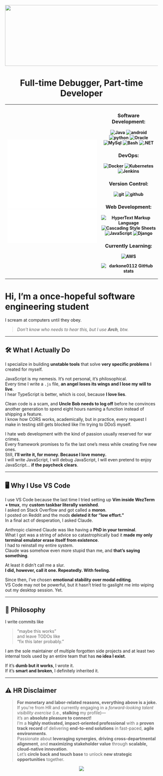 <img src="https://www.hiveworkshop.com/data/ratory-images/172/172101-706481585911afc93591cb79b4d2f41e.gif" align="center" width="1200px" height="200px" />

<div align = "center">

# Full-time Debugger, Part-time Developer

    
</div>
    
<table align=center>
<tr>
<th align="center">
    
![Metrics](/metrics.base.svg)
![Metricss](/metrics.plugin.languages.indepth.svg)

    
</th>

<th align="center">
    
### Software Development:
![Java](https://img.shields.io/badge/-Java-e76f00?style=flat-square&logo=coffeescript&logoColor=white&labelColor=1e1e1e)
![android](https://img.shields.io/badge/-AndroidStudio-3DDC84?style=flat-square&logo=android&logoColor=3DDC84&labelColor=1e1e1e)
![python](https://img.shields.io/badge/-Python-ecec09?style=flat-square&logo=python&logoColor=3776AB&labelColor=1e1e1e)
![Oracle](https://img.shields.io/badge/-Oracle%20SQL-F80000?style=flat-square&logo=oracle&logoColor=F80000&labelColor=1e1e1e)
![MySql](https://img.shields.io/badge/-MySql%20-4479A1?style=flat-square&logo=mysql&logoColor=4479A1&labelColor=1e1e1e)
![Bash](https://img.shields.io/badge/-Bash%20-4EAA25?style=flat-square&logo=gnubash&logoColor=4EAA25&labelColor=1e1e1e)
![.NET](https://img.shields.io/badge/-.NET%20-512BD4?style=flat-square&logo=.net&logoColor=512BD4&labelColor=1e1e1e)

### DevOps:
![Docker](https://img.shields.io/badge/-Docker-2496ED?style=flat-square&logo=docker&logoColor=2496ED&labelColor=1e1e1e)
![Kubernetes](https://img.shields.io/badge/-Kubernetes-326CE5?style=flat-square&logo=kubernetes&logoColor=326CE5&labelColor=1e1e1e)
![Jenkins](https://img.shields.io/badge/-Jenkins-D24939?style=flat-square&logo=jenkins&logoColor=D24939&labelColor=1e1e1e)

### Version Control:
![git](https://img.shields.io/badge/-Git-F05032?style=flat-square&logo=git&logoColor=F05032&labelColor=1e1e1e)
![github](https://img.shields.io/badge/-GitHub-181717?style=flat-square&logo=github&logoColor=white&labelColor=1e1e1e)

### Web Development:
![HyperText Markup Language](https://img.shields.io/badge/-HTML-E34F26?style=flat-square&logo=html5&logoColor=E34F26&labelColor=1e1e1e)
![Cascading Style Sheets](https://img.shields.io/badge/-CSS-1572B6?style=flat-square&logo=css3&logoColor=1572B6&labelColor=1e1e1e)
![JavaScript](https://img.shields.io/badge/-%20JavaScript-F7DF1E?style=flat-square&logo=javascript&logoColor=F7DF1E&labelColor=1e1e1e)
![Django](https://img.shields.io/badge/-%20Django-F7DF1E?style=flat-square&logo=django&logoColor=F7DF1E&labelColor=1e1e1e)

### Currently Learning:
![AWS](https://img.shields.io/badge/-AWS-232F3E?style=flat-square&logo=amazonaws&logoColor=ce7e00&labelColor=1e1e1e)
    
![darkone0112 GitHub stats](https://github-readme-stats.vercel.app/api?username=darkone0112&theme=tokyonight&show_icons=true)

    
</th>

</tr>
</table>
  
  
# Hi, I’m a once-hopeful software engineering student  
I scream at computers until they obey.

> _Don't know who needs to hear this, but I use **Arch**, btw._

---

## 🛠 What I Actually Do

I specialize in building **unstable tools** that solve **very specific problems** I created for myself.

JavaScript is my nemesis. It’s not personal, it’s philosophical.  
Every time I write a `.js` file, **an angel loses its wings and I lose my will to live**.  
I hear TypeScript is better, which is cool, because **I love lies**.

Clean code is a scam, and **Uncle Bob needs to log off** before he convinces another generation to spend eight hours naming a function instead of shipping a feature.  
I know how CORS works, academically, but in practice, every request I make in testing still gets blocked like I’m trying to DDoS myself.  

I hate web development with the kind of passion usually reserved for war crimes.  
Every framework promises to fix the last one’s mess while creating five new ones.  
Still, **I’ll write it, for money. Because I love money.**  
I will write JavaScript, I will debug JavaScript, I will even pretend to enjoy JavaScript… **if the paycheck clears**.

---

## 🖥 Why I Use VS Code

I use VS Code because the last time I tried setting up **Vim inside WezTerm + tmux**, my **custom taskbar literally vanished**.  
I asked on Stack Overflow and got called a **moron**.  
I posted on Reddit and the mods **deleted it for “low effort.”**  
In a final act of desperation, I asked Claude.

Anthropic claimed Claude was like having a **PhD in your terminal**.  
What I got was a string of advice so catastrophically bad it **made my only terminal emulator erase itself from existence**.  
I had to reinstall my entire system.  
Claude was somehow even more stupid than me, and **that’s saying something**.

At least it didn’t call me a slur.  
**I did, however, call it one. Repeatedly. With feeling.**

Since then, I’ve chosen **emotional stability over modal editing**.  
VS Code may not be powerful, but it hasn’t tried to gaslight me into wiping out my desktop session. Yet.

---

## 🧠 Philosophy

I write commits like  
> “maybe this works”  
and leave TODOs like  
> “fix this later probably.”

I am the sole maintainer of multiple forgotten side projects and at least two internal tools used by an entire team that has **no idea I exist**.

If it’s **dumb but it works**, I wrote it.  
If it’s **smart and broken**, I definitely inherited it.

---

## ⚠️ HR Disclaimer

> **For monetary and labor-related reasons, everything above is a joke.**  
> If you're from HR and currently engaging in a *forward-looking talent visibility exercise* (i.e., **stalking** my profile)—  
> it’s an **absolute pleasure to connect!**  
> I’m a **highly motivated, impact-oriented professional** with a **proven track record** of delivering **end-to-end solutions** in fast-paced, **agile environments**.  
> Passionate about **leveraging synergies**, **driving cross-departmental alignment**, and **maximizing stakeholder value** through **scalable, cloud-native innovation**.  
> Let’s **circle back and touch base** to unlock **new strategic opportunities** together.



<div align = "center">
    
![](https://github-readme-streak-stats.herokuapp.com/?user=darkone0112&theme=dark&hide_border=false)<br/>

</div>


